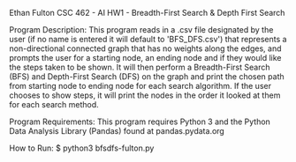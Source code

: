 Ethan Fulton
CSC 462 - AI
HW1 - Breadth-First Search & Depth First Search

Program Description:
  This program reads in a .csv file designated by the user (if no name is entered it will default to 'BFS_DFS.csv') that represents a non-directional connected graph that has no weights along the edges, and prompts the user for a starting node, an ending node and if they would like the steps taken to be shown. It will then perform a Breadth-First Search (BFS) and Depth-First Search (DFS) on the graph and print the chosen path from starting node to ending node for each search algorithm. If the user chooses to show steps, it will print the nodes in the order it looked at them for each search method.

Program Requirements:
  This program requires Python 3 and the Python Data Analysis Library (Pandas) found at pandas.pydata.org

How to Run:
  $ python3 bfsdfs-fulton.py
